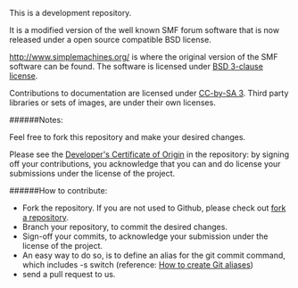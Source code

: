 This is a development repository.

It is a modified version of the well known SMF forum software that is now released
under a open source compatible BSD license.

http://www.simplemachines.org/ is where the original version of the SMF software can be found.
The software is licensed under [BSD 3-clause license](http://www.opensource.org/licenses/BSD-3-Clause).

Contributions to documentation are licensed under [CC-by-SA 3](http://creativecommons.org/licenses/by-sa/3.0). Third party libraries or sets of images, are under their own licenses.

######Notes:

Feel free to fork this repository and make your desired changes.

Please see the [Developer's Certificate of Origin](https://github.com/Spuds/SMF21se/blob/master/DCO.txt) in the repository:
by signing off your contributions, you acknowledge that you can and do license your submissions under the license of the project.

######How to contribute:

* Fork the repository. If you are not used to Github, please check out [fork a repository](http://help.github.com/fork-a-repo).
* Branch your repository, to commit the desired changes.
* Sign-off your commits, to acknowledge your submission under the license of the project.
 * An easy way to do so, is to define an alias for the git commit command, which includes -s switch (reference: [How to create Git aliases](http://githacks.com/post/1168909216/how-to-create-git-aliases))
* send a pull request to us.
